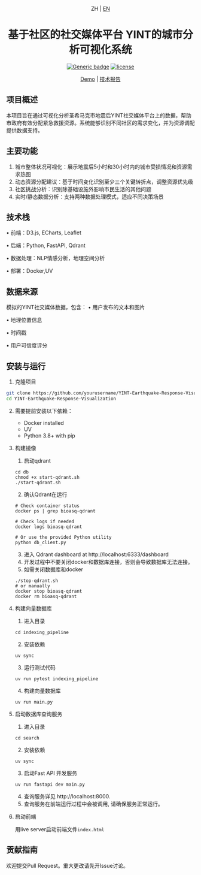<div align="center">

ZH | [EN](./README.md)

<h1>基于社区的社交媒体平台 YINT的城市分析可视化系统</h1>
  
[![Generic badge](https://img.shields.io/badge/🤗-Huggingface%20Repo-green.svg)](https://huggingface.co/Go4miii/DISC-FinLLM)
[![license](https://img.shields.io/github/license/modelscope/modelscope.svg)](./LICENSE)

[Demo](https://fin.fudan-disc.com) | [技术报告](http://arxiv.org/abs/2310.15205)

</div>

## 项目概述
本项目旨在通过可视化分析圣希马克市地震后YINT社交媒体平台上的数据，帮助市政府有效分配紧急救援资源。系统能够识别不同社区的需求变化，并为资源调配提供数据支持。

## 主要功能
1. 城市整体状况可视化：展示地震后5小时和30小时内的城市受损情况和资源需求热图
2. 动态资源分配建议：基于时间变化识别至少三个关键转折点，调整资源优先级
3. 社区挑战分析：识别除基础设施外影响市民生活的其他问题
4. 实时/静态数据分析：支持两种数据处理模式，适应不同决策场景

## 技术栈
• 前端：D3.js, ECharts, Leaflet

• 后端：Python, FastAPI, Qdrant

• 数据处理：NLP情感分析，地理空间分析

• 部署：Docker,UV


## 数据来源
模拟的YINT社交媒体数据，包含：
• 用户发布的文本和图片

• 地理位置信息

• 时间戳

• 用户可信度评分


## 安装与运行
1. 克隆项目
```bash
git clone https://github.com/yourusername/YINT-Earthquake-Response-Visualization.git
cd YINT-Earthquake-Response-Visualization
```

2. 需要提前安装以下依赖：
    - Docker installed
    - UV
    - Python 3.8+ with pip
3. 构建镜像
    1. 启动qdrant

    ```
    cd db 
    chmod +x start-qdrant.sh
    ./start-qdrant.sh
    ```
    2. 确认Qdrant在运行
    ```
    # Check container status
    docker ps | grep bioasq-qdrant

    # Check logs if needed
    docker logs bioasq-qdrant

    # Or use the provided Python utility
    python db_client.py
    ```
    3. 进入 Qdrant dashboard at http://localhost:6333/dashboard
    4. 开发过程中不要关闭docker和数据库连接，否则会导致数据库无法连接。
    5. 如需关闭数据库和docker
    ```
    ./stop-qdrant.sh
    # or manually
    docker stop bioasq-qdrant
    docker rm bioasq-qdrant
    ```

4. 构建向量数据库
    1. 进入目录
    ```
    cd indexing_pipeline
    ```
    2. 安装依赖
    ```
    uv sync
    ```
    3. 运行测试代码
    ```
    uv run pytest indexing_pipeline
    ```
    4. 构建向量数据库
    ```
    uv run main.py
    ```

5. 启动数据库查询服务
    1. 进入目录
    ```
    cd search
    ```
    2. 安装依赖
    ```
    uv sync
    ```
    3. 启动Fast API 开发服务
    ```
    uv run fastapi dev main.py
    ```
    4. 查询服务详见 http://localhost:8000.
    5. 查询服务在前端运行过程中会被调用, 请确保服务正常运行。
6. 启动前端
    
    用live server启动前端文件``index.html``






## 贡献指南
欢迎提交Pull Request。重大更改请先开Issue讨论。

